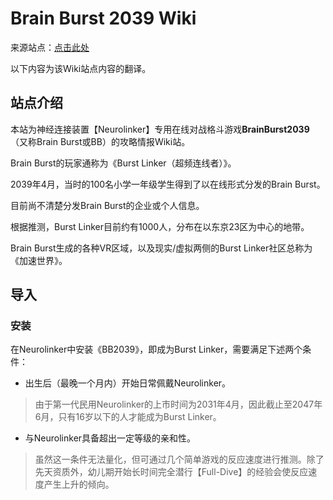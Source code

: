 # Brain Burst 2039 Wiki

来源站点：[点击此处](https://w.atwiki.jp/brainburst/)

以下内容为该Wiki站点内容的翻译。

## 站点介绍

本站为神经连接装置【Neurolinker】专用在线对战格斗游戏**BrainBurst2039**（又称Brain Burst或BB）的攻略情报Wiki站。

Brain Burst的玩家通称为《Burst Linker（超频连线者）》。

2039年4月，当时的100名小学一年级学生得到了以在线形式分发的Brain Burst。

目前尚不清楚分发Brain Burst的企业或个人信息。

根据推测，Burst Linker目前约有1000人，分布在以东京23区为中心的地带。

Brain Burst生成的各种VR区域，以及现实/虚拟两侧的Burst Linker社区总称为《加速世界》。

## 导入

### 安装

在Neurolinker中安装《BB2039》，即成为Burst Linker，需要满足下述两个条件：

- 出生后（最晚一个月内）开始日常佩戴Neurolinker。

> 由于第一代民用Neurolinker的上市时间为2031年4月，因此截止至2047年6月，只有16岁以下的人才能成为Burst Linker。

- 与Neurolinker具备超出一定等级的亲和性。

> 虽然这一条件无法量化，但可通过几个简单游戏的反应速度进行推测。除了先天资质外，幼儿期开始长时间完全潜行【Full-Dive】的经验会使反应速度产生上升的倾向。

